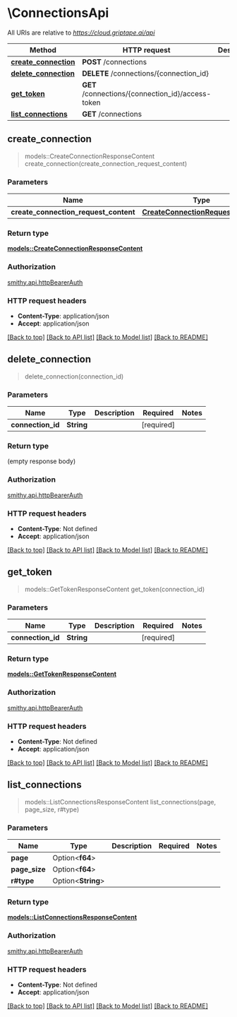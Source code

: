 # \ConnectionsApi

All URIs are relative to *https://cloud.griptape.ai/api*

Method | HTTP request | Description
------------- | ------------- | -------------
[**create_connection**](ConnectionsApi.md#create_connection) | **POST** /connections | 
[**delete_connection**](ConnectionsApi.md#delete_connection) | **DELETE** /connections/{connection_id} | 
[**get_token**](ConnectionsApi.md#get_token) | **GET** /connections/{connection_id}/access-token | 
[**list_connections**](ConnectionsApi.md#list_connections) | **GET** /connections | 



## create_connection

> models::CreateConnectionResponseContent create_connection(create_connection_request_content)


### Parameters


Name | Type | Description  | Required | Notes
------------- | ------------- | ------------- | ------------- | -------------
**create_connection_request_content** | [**CreateConnectionRequestContent**](CreateConnectionRequestContent.md) |  | [required] |

### Return type

[**models::CreateConnectionResponseContent**](CreateConnectionResponseContent.md)

### Authorization

[smithy.api.httpBearerAuth](../README.md#smithy.api.httpBearerAuth)

### HTTP request headers

- **Content-Type**: application/json
- **Accept**: application/json

[[Back to top]](#) [[Back to API list]](../README.md#documentation-for-api-endpoints) [[Back to Model list]](../README.md#documentation-for-models) [[Back to README]](../README.md)


## delete_connection

> delete_connection(connection_id)


### Parameters


Name | Type | Description  | Required | Notes
------------- | ------------- | ------------- | ------------- | -------------
**connection_id** | **String** |  | [required] |

### Return type

 (empty response body)

### Authorization

[smithy.api.httpBearerAuth](../README.md#smithy.api.httpBearerAuth)

### HTTP request headers

- **Content-Type**: Not defined
- **Accept**: application/json

[[Back to top]](#) [[Back to API list]](../README.md#documentation-for-api-endpoints) [[Back to Model list]](../README.md#documentation-for-models) [[Back to README]](../README.md)


## get_token

> models::GetTokenResponseContent get_token(connection_id)


### Parameters


Name | Type | Description  | Required | Notes
------------- | ------------- | ------------- | ------------- | -------------
**connection_id** | **String** |  | [required] |

### Return type

[**models::GetTokenResponseContent**](GetTokenResponseContent.md)

### Authorization

[smithy.api.httpBearerAuth](../README.md#smithy.api.httpBearerAuth)

### HTTP request headers

- **Content-Type**: Not defined
- **Accept**: application/json

[[Back to top]](#) [[Back to API list]](../README.md#documentation-for-api-endpoints) [[Back to Model list]](../README.md#documentation-for-models) [[Back to README]](../README.md)


## list_connections

> models::ListConnectionsResponseContent list_connections(page, page_size, r#type)


### Parameters


Name | Type | Description  | Required | Notes
------------- | ------------- | ------------- | ------------- | -------------
**page** | Option<**f64**> |  |  |
**page_size** | Option<**f64**> |  |  |
**r#type** | Option<**String**> |  |  |

### Return type

[**models::ListConnectionsResponseContent**](ListConnectionsResponseContent.md)

### Authorization

[smithy.api.httpBearerAuth](../README.md#smithy.api.httpBearerAuth)

### HTTP request headers

- **Content-Type**: Not defined
- **Accept**: application/json

[[Back to top]](#) [[Back to API list]](../README.md#documentation-for-api-endpoints) [[Back to Model list]](../README.md#documentation-for-models) [[Back to README]](../README.md)

